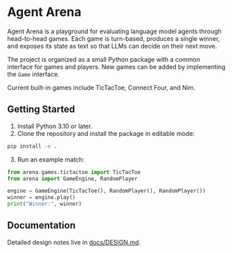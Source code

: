 # Agent Arena

Agent Arena is a playground for evaluating language model agents through head-to-head games. Each game is turn-based, produces a single winner, and exposes its state as text so that LLMs can decide on their next move.

The project is organized as a small Python package with a common interface for games and players. New games can be added by implementing the `Game` interface.

Current built-in games include TicTacToe, Connect Four, and Nim.

## Getting Started

1. Install Python 3.10 or later.
2. Clone the repository and install the package in editable mode:

```bash
pip install -e .
```

3. Run an example match:

```python
from arena.games.tictactoe import TicTacToe
from arena import GameEngine, RandomPlayer

engine = GameEngine(TicTacToe(), RandomPlayer(), RandomPlayer())
winner = engine.play()
print("Winner:", winner)
```

## Documentation

Detailed design notes live in [docs/DESIGN.md](docs/DESIGN.md).
